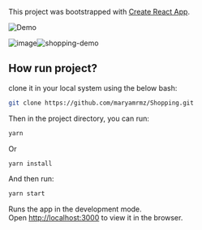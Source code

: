 This project was bootstrapped with [Create React App](https://github.com/facebook/create-react-app).

![Demo](https://shopping-ehac7sa6z-maryamrpour.vercel.app)

![image](https://user-images.githubusercontent.com/46193126/156735403-7fc1a3fc-f7e8-40f6-9564-292bbdfe80bc.png)![shopping-demo](https://user-images.githubusercontent.com/46193126/156917830-42002de4-f369-4300-a801-fc7e288d9498.gif)

## How run project?

clone it in your local system using the below bash:

```bash
git clone https://github.com/maryamrmz/Shopping.git
```

Then in the project directory, you can run:

```bash
yarn 
```
Or
```bash
yarn install
```

And then run:

```bash
yarn start
```

Runs the app in the development mode.<br />
Open [http://localhost:3000](http://localhost:3000) to view it in the browser.
